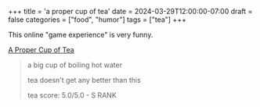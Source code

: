 +++
title = 'a proper cup of tea'
date = 2024-03-29T12:00:00-07:00
draft = false
categories = ["food", "humor"]
tags = ["tea"]
+++

This online "game experience" is very funny.

[A Proper Cup of Tea](https://downpour.games/~terry/a-proper-cup-of-tea)

> a big cup of boiling hot water
>
> tea doesn't get any better than this
>
> tea score: 5.0/5.0 - S RANK